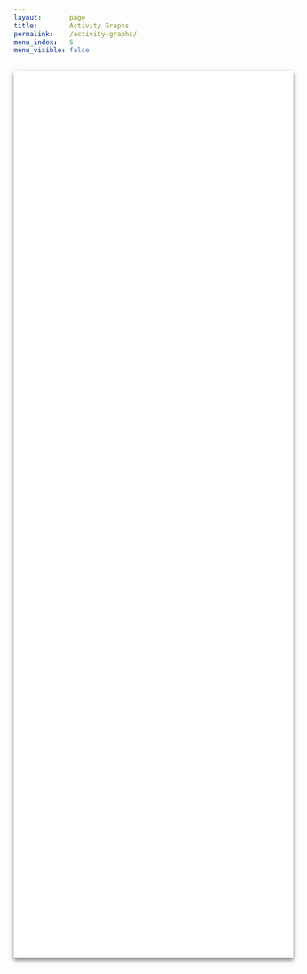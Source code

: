 ```yaml
---
layout:       page
title:        Activity Graphs
permalink:    /activity-graphs/
menu_index:   5
menu_visible: false
---
```


<script type="text/javascript" src="https://www.google.com/jsapi"></script>
<script type="text/javascript">
    //
    // Google Charts API reference:
    //   https://google-developers.appspot.com/chart/
    //

    google.load("visualization", "1", { packages: ["corechart"] });

    function drawBlogActivityChart() {

        // Map a date (post dates) to a number (number of posts in that date).
        // I only care about year and month. Jekyll already gives us the post
        // dates sorted from most recent to oldest.
        var activityMap = { };
        function addEntry(date) {
            if (activityMap[date] === undefined) {
                activityMap[date] = 1;
            } else {
                activityMap[date] += 1;
            }
        }

        // ** BEGIN GENERATED CODE **
        //
        {% for post in site.posts %}
            {% assign js_date = post.date | date: "%b, %Y" %}
            {% if js_date %}
                addEntry( "{{ js_date }}" );
            {% endif %}
        {% endfor %}
        //
        // ** END GENERATED CODE **

        var propKey, rows = [ ];
        var barStyle = "color: green; opacity: 0.4;";
        rows.push([ "Date", "Posts", { role: "style" } ]);

        for (propKey in activityMap) {
            rows.push([ propKey, activityMap[propKey], barStyle ]);
        }

        var data = google.visualization.arrayToDataTable(rows);
        var view = new google.visualization.DataView(data);

        view.setColumns([ 0, 1, {
            sourceColumn: 1,
            calc: "stringify",
            type: "string",
            role: "annotation"
            }, 2 ]);

        var chartOptions = {
            title:  "Blog activity by date:",
            hAxis:  { minValue:   0      },
            bar:    { groupWidth: "85%"  },
            legend: { position:   "none" }
        };

        // Actually generate and show the chart:
        var chart = new google.visualization.BarChart(document.getElementById("blog-activity-chart"));
        chart.draw(view, chartOptions);

    } // end drawBlogActivityChart()

    function drawCategoryUsageChart() {

        var categoryList  = [ "Category" ];
        var allCategories = { };
        var activityMap   = { };

        // Build the `allCategories` template list.
        function addCategory(categories) {
            var categoryNames = categories.split(",");
            for (var i = 0; i < categoryNames.length; ++i) {
                allCategories[categoryNames[i]] = 0;
            }
        }

        // Maps a date (month + year) to a value (number of posts), per post category.
        function addEntry(date, categories) {
            var categoryNames = categories.split(",");
            for (var i = 0; i < categoryNames.length; ++i) {
                var cat = categoryNames[i];
                if (activityMap[date] === undefined) {
                    // First reference to this date.
                    activityMap[date] = JSON.parse(JSON.stringify(allCategories)); // Hack to clone an object. Oh JavaScript...
                    activityMap[date][cat] = 1;
                } else {
                    activityMap[date][cat] += 1;
                }
                // Save one occurrence of each category for later.
                if (categoryList.indexOf(cat) < 0) {
                    categoryList.push(cat);
                }
            }
        }

        // ** BEGIN GENERATED CODE **
        //
        {% for post in site.posts %}
            addCategory( "{{ post.categories | join: ',' }}" );
        {% endfor %}

        {% for post in site.posts %}
            {% assign js_date = post.date | date: "%b, %Y" %}
            {% if js_date %}
                addEntry( "{{ js_date }}", "{{ post.categories | join: ',' }}" );
            {% endif %}
        {% endfor %}
        //
        // ** END GENERATED CODE **

        var rows = [ ];
        var mapKey, cat, catKey, catRow;

        categoryList.push({ role: "annotation" });
        rows.push(categoryList);

        // mapKey is a date, cat has the counts for that date.
        for (mapKey in activityMap) {
            cat    = activityMap[mapKey];
            catRow = [ mapKey ];

            for (catKey in cat) {
                catRow.push(cat[catKey]);
            }
            catRow.push("");

            rows.push(catRow);
        }

        var data = google.visualization.arrayToDataTable(rows);
        var view = new google.visualization.DataView(data);

        var chartOptions = {
            title:     "Category/Tag usage by Post dates:",
            hAxis:     { minValue:   0     },
            bar:       { groupWidth: "85%" },
            legend:    { position:   "top", maxLines: 2 },
            isStacked: true
        };

        // Actually generate and show the chart:
        var chart = new google.visualization.BarChart(document.getElementById("category-usage-chart"));
        chart.draw(view, chartOptions);

    } // end drawCategoryUsageChart()

    google.setOnLoadCallback(drawBlogActivityChart);
    google.setOnLoadCallback(drawCategoryUsageChart);

</script>

<style type="text/css">
    .chart {
        width:            inherit;
        height:           inherit;
        min-height:       inherit;
        background-color: inherit;
    }
    .chart-container {
        width:            100%;
        height:           auto;
        min-height:       800px;
        background-color: white;
        /* Same shadow effect used by images */
        -webkit-box-shadow: 0 4px 8px rgba(0, 0, 0, 0.5), 0 0 25px rgba(0, 0, 0, 0.2) inset;
        -moz-box-shadow:    0 4px 8px rgba(0, 0, 0, 0.5), 0 0 25px rgba(0, 0, 0, 0.2) inset;
        -o-box-shadow:      0 4px 8px rgba(0, 0, 0, 0.5), 0 0 25px rgba(0, 0, 0, 0.2) inset;
        box-shadow:         0 4px 8px rgba(0, 0, 0, 0.5), 0 0 25px rgba(0, 0, 0, 0.2) inset;
    }
</style>

<div class="chart-container">
  <div id="blog-activity-chart"  class="chart"></div>
  <div id="category-usage-chart" class="chart"></div>
</div>

